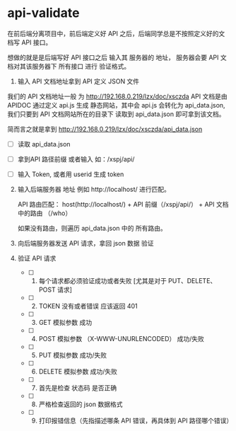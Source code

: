# api-validate


在前后端分离项目中，前后端定义好 API 之后，后端同学总是不按照定义好的文档写 API 接口。

想做的就是是后端写好 API 接口之后 输入其 服务器的 地址， 服务器会要 API 文档对其该服务器下 所有接口 进行 验证格式。


1. 输入 API 文档地址拿到 API 定义 JSON 文件

  我们的 API 文档地址一般 为 http://192.168.0.219/lzx/doc/xsczda
  API 文档是由 APIDOC 通过定义 api.js 生成 静态网站，其中会 api.js 会转化为 api_data.json, 我们只要到 API 文档网站所在的目录下 读取到 api_data.json 即可拿到该文档。

  简而言之就是拿到  http://192.168.0.219/lzx/doc/xsczda/api_data.json

  - [ ] 读取 api_data.json

  - [ ] 拿到API 路径前缀 或者输入 如：/xspj/api/

  - [ ] 输入 Token, 或者用 userid 生成 token


2.  输入后端服务器 地址 例如 http://localhost/  进行匹配。

    API 路由匹配： host(http://localhost/) + API 前缀（/xspj/api/） + API 文档中的路由 （/who）

    如果没有路由，则遍历 api_data.json 中的 所有路由。


3. 向后端服务器发送 API 请求，拿回 json 数据 验证

4. 验证 API 请求

   - [ ] 1. 每个请求都必须验证成功或者失败 [尤其是对于 PUT、DELETE、POST 请求]
   - [ ] 2. TOKEN 没有或者错误 应该返回 401
   - [ ] 3. GET 模拟参数 成功
   - [ ] 4. POST 模拟参数 （X-WWW-UNURLENCODED） 成功/失败
   - [ ] 5. PUT 模拟参数  成功/失败
   - [ ] 6. DELETE 模拟参数 成功/失败
   - [ ] 7. 首先是检查 状态码 是否正确
   - [ ] 8. 严格检查返回的 json 数据格式
   - [ ] 9. 打印报错信息（先指描述哪条 API 错误，再具体到 API 路径哪个错误）






